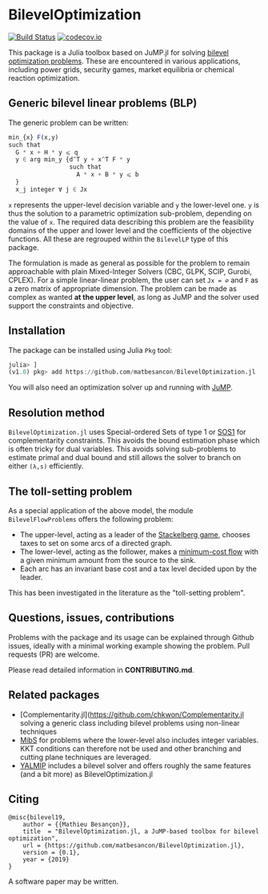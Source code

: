 # BilevelOptimization

[![Build Status](https://travis-ci.org/matbesancon/BilevelOptimization.jl.svg?branch=master)](https://travis-ci.org/matbesancon/BilevelOptimization.jl)
[![codecov.io](http://codecov.io/github/matbesancon/BilevelOptimization.jl/coverage.svg?branch=master)](http://codecov.io/github/matbesancon/BilevelOptimization.jl?branch=master)

This package is a Julia toolbox based on JuMP.jl for solving
[bilevel optimization problems](https://en.wikipedia.org/wiki/Bilevel_optimization).
These are encountered in various applications, including power grids, security games,
market equilibria or chemical reaction optimization.

## Generic bilevel linear problems (BLP)

The generic problem can be written:
```julia
min_{x} F(x,y)
such that
  G * x + H * y ⩽ q
  y ∈ arg min_y {d^T y + x^T F * y
                 such that
                   A * x + B * y ⩽ b
  }
  x_j integer ∀ j ∈ Jx
```

`x` represents the upper-level decision variable and `y` the lower-level one.
`y` is thus the solution to a parametric optimization sub-problem, depending
on the value of `x`.
The required data describing this problem are
the feasibility domains of the upper and lower level and the coefficients
of the objective functions. All these are regrouped within the `BilevelLP`
type of this package.   

The formulation is made as general as possible
for the problem to remain approachable with plain Mixed-Integer Solvers
(CBC, GLPK, SCIP, Gurobi, CPLEX). For a simple linear-linear problem,
the user can set `Jx = ∅` and `F` as a zero matrix of appropriate dimension.
The problem can be made as complex as wanted **at the upper level**,
as long as JuMP and the solver used support the constraints and objective.

## Installation

The package can be installed using Julia `Pkg` tool:
```julia
julia> ]
(v1.0) pkg> add https://github.com/matbesancon/BilevelOptimization.jl
```

You will also need an optimization solver up and running with [JuMP](https://github.com/juliaopt/JuMP.jl).

## Resolution method

`BilevelOptimization.jl` uses Special-ordered Sets of type 1 or [SOS1](https://en.wikipedia.org/wiki/Special_ordered_set) for complementarity constraints.
This avoids the bound estimation phase which is often tricky for dual variables.
This avoids solving sub-problems to estimate primal and dual bound and
still allows the solver to branch on either `(λ,s)` efficiently.

## The toll-setting problem

As a special application of the above model, the module `BilevelFlowProblems`
offers the following problem:
* The upper-level, acting as a leader of the [Stackelberg game](https://en.wikipedia.org/wiki/Stackelberg_competition), chooses taxes to set on some arcs of a directed graph.
* The lower-level, acting as the follower, makes a
[minimum-cost flow](https://en.wikipedia.org/wiki/Minimum-cost_flow_problem) with
a given minimum amount from the source to the sink.
* Each arc has an invariant base cost and a tax level decided upon by the leader.

This has been investigated in the literature as the "toll-setting problem".

## Questions, issues, contributions

Problems with the package and its usage can be explained through Github issues,
ideally with a minimal working example showing the problem.
Pull requests (PR) are welcome.  

Please read detailed information in **CONTRIBUTING.md**.

## Related packages

* [Complementarity.jl](https://github.com/chkwon/Complementarity.jl solving a generic class
including bilevel problems using non-linear techniques
* [MibS](https://github.com/coin-or/MibS) for problems where the lower-level also includes integer variables. KKT conditions can therefore not be used and other branching and cutting plane techniques are leveraged.
* [YALMIP](https://yalmip.github.io/tutorial/bilevelprogramming/) includes a bilevel solver and offers roughly the same features (and a bit more) as BilevelOptimization.jl

## Citing

```
@misc{bilevel19,
    author = {{Mathieu Besançon}},
    title  = "BilevelOptimization.jl, a JuMP-based toolbox for bilevel optimization",
    url = {https://github.com/matbesancon/BilevelOptimization.jl},
    version = {0.1},
    year = {2019}
}
```

A software paper may be written.
